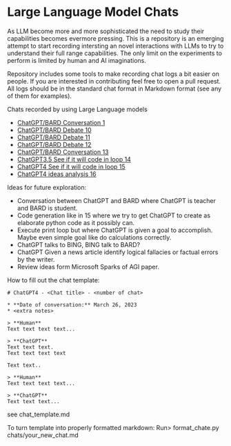 # Large Language Model Chats

As LLM become more and more sophisticated the need to study their capabilities becomes evermore pressing. This is a repository is an emerging attempt to start recording intersting an novel interactions with LLMs to try to understand their full range capabilities. The only limit on the experiments to perform is limited by human and AI imaginations.

Repository includes some tools to make recording chat logs a bit easier on people.
If you are interested in contributing feel free to open a pull request. All logs should be in the standard chat format in Markdown format (see any of them for examples).

Chats recorded by using Large Language models

- [ChatGPT/BARD Conversation 1](chats/chatgpt-bard-1.md)
- [ChatGPT/BARD Debate 10](chats/chatgpt-bard-10.md)
- [ChatGPT/BARD Debate 11](chats/chatgpt-bard-11.md)
- [ChatGPT/BARD Debate 12](chats/chatgpt-bard-12.md)
- [ChatGPT/BARD Conversation 13](chats/chatgpt-bard-13.md)
- [ChatGPT3.5 See if it will code in loop 14](chats/chatgpt-14.md)
- [ChatGPT4 See if it will code in loop 15](chats/chatgpt-15.md)
- [ChatGPT4 ideas analysis 16](chats/chatgpt-16.md)

Ideas for future exploration:
* Conversation between ChatGPT and BARD where ChatGPT is teacher and BARD is student.
* Code generation like in 15 where we try to get ChatGPT to create as elaborate python code as it possibly can.
* Execute print loop but where ChatGPT is given a goal to accomplish. Maybe even simple goal like do calculations correctly.
* ChatGPT talks to BING, BING talk to BARD?
* ChatGPT Given a news article identify logical fallacies or factual errors by the writer. 
* Review ideas form Microsoft Sparks of AGI paper.

How to fill out the chat template:
```
# ChatGPT4 - <Chat title> - <number of chat>

* **Date of conversation:** March 26, 2023
* <extra notes>

> **Human**
Text text text text...

> **ChatGPT**
Text text text.
Text text text text

Text text..

> **Human**
Text text text text...

> **ChatGPT**
Text text text...

```
see chat_template.md 
  
To turn template into properly formatted markdown:
Run> format_chate.py chats/your_new_chat.md
